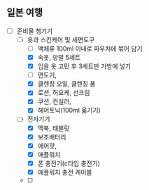 ## 일본 여행
- [ ] 준비물 챙기기
	- [ ] 옷과 스킨케어 및 세면도구
		- [ ] 액체류 100ml 이내로 파우치에 묶어 담기
		- [x] 속옷, 양말 5세트
		- [x] 입을 옷 고민 후 3세트만 가방에 넣기
		- [ ] 면도기, 
		- [x] 클렌징 오일, 클렌징 폼
		- [x] 로션, 허요케, 선크림
		- [x] 쿠션, 컨실러, 
		- [x] 헤어토닉(100ml 옮기기)
	- [ ] 전자기기
		- [x] 맥북, 태블릿
		- [x] 보조배터리
		- [x] 에어팟, 
		- [x] 애플워치
		- [x] 폰 충전기(c타입 충전기)
		- [x] 애플워치 충전 케이블
	- [ ] 